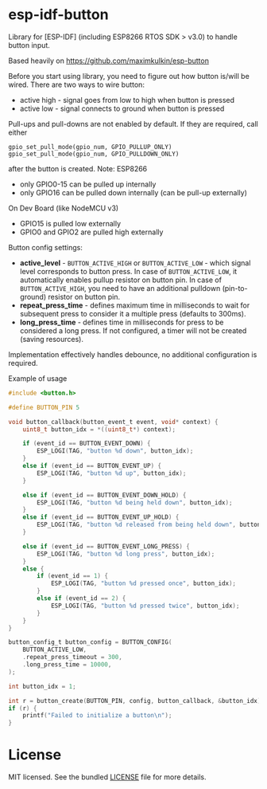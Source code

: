 esp-idf-button
==========
Library for [ESP-IDF] (including ESP8266 RTOS SDK > v3.0) to handle
button input.

Based heavily on https://github.com/maximkulkin/esp-button

Before you start using library, you need to figure out how button is/will be wired.
There are two ways to wire button:
* active high - signal goes from low to high when button is pressed
* active low - signal connects to ground when button is pressed

Pull-ups and pull-downs are not enabled by default. If they are required, call either
```
gpio_set_pull_mode(gpio_num, GPIO_PULLUP_ONLY)
gpio_set_pull_mode(gpio_num, GPIO_PULLDOWN_ONLY)
```
after the button is created.
Note: ESP8266
* only GPIO0-15 can be pulled up internally
* only GPIO16 can be pulled down internally (can be pull-up externally)

On Dev Board (like NodeMCU v3)
* GPIO15 is pulled low externally 
* GPIO0 and GPIO2 are pulled high externally

Button config settings:
* **active_level** - `BUTTON_ACTIVE_HIGH` or `BUTTON_ACTIVE_LOW` - which signal level corresponds to button press. In case of `BUTTON_ACTIVE_LOW`, it automatically enables pullup resistor on button pin. In case of `BUTTON_ACTIVE_HIGH`, you need to have an additional pulldown (pin-to-ground) resistor on button pin.
* **repeat\_press_time** - defines maximum time in milliseconds to wait for subsequent press to consider it a multiple press (defaults to 300ms).
* **long\_press_time** - defines time in milliseconds for press to be considered a long press. If not configured, a timer will not be created (saving resources).

Implementation effectively handles debounce, no additional configuration is required.

Example of usage

```c
#include <button.h>

#define BUTTON_PIN 5

void button_callback(button_event_t event, void* context) {
    uint8_t button_idx = *((uint8_t*) context);

    if (event_id == BUTTON_EVENT_DOWN) {
        ESP_LOGI(TAG, "button %d down", button_idx);
    }
    else if (event_id == BUTTON_EVENT_UP) {
        ESP_LOGI(TAG, "button %d up", button_idx);
    }

    else if (event_id == BUTTON_EVENT_DOWN_HOLD) {
        ESP_LOGI(TAG, "button %d being held down", button_idx);
    }
    else if (event_id == BUTTON_EVENT_UP_HOLD) {
        ESP_LOGI(TAG, "button %d released from being held down", button_idx);
    }

    else if (event_id == BUTTON_EVENT_LONG_PRESS) {
        ESP_LOGI(TAG, "button %d long press", button_idx);
    }
    else {
        if (event_id == 1) {
            ESP_LOGI(TAG, "button %d pressed once", button_idx);
        } 
        else if (event_id == 2) {
            ESP_LOGI(TAG, "button %d pressed twice", button_idx);
        } 
    }
}

button_config_t button_config = BUTTON_CONFIG(
    BUTTON_ACTIVE_LOW,
    .repeat_press_timeout = 300,
    .long_press_time = 10000,
);

int button_idx = 1;

int r = button_create(BUTTON_PIN, config, button_callback, &button_idx);
if (r) {
    printf("Failed to initialize a button\n");
}
```

License
=======
MIT licensed. See the bundled [LICENSE](https://github.com/maximkulkin/esp-button/blob/master/LICENSE) file for more details.
